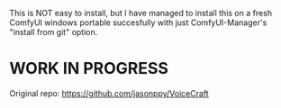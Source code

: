 This is NOT easy to install, but I have managed to install this on a fresh ComfyUI windows portable succesfully with just ComfyUI-Manager's "install from git" option.

# WORK IN PROGRESS

Original repo:
https://github.com/jasonppy/VoiceCraft
